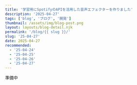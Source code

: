 ```yaml
---
title: '学習用にSpotifyのAPIを活用した音声エフェクターを作りました'
description: '2025-04-27'
tags: ['blog', 'ブログ', '開発']
thumbnail: /assets/img/blog-post.png
layout: layouts/blog-detail.njk
permalink: '/blog/{{ slug }}/'
slug: '25-04-27'
date: 2025-04-27
recommended:
  - '25-04-24'
  - '25-04-25'
  - '25-04-26'
  - '25-04-27'
---
```


準備中
